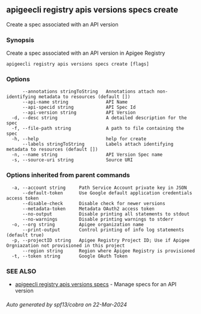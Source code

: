## apigeecli registry apis versions specs create

Create a spec associated with an API version

### Synopsis

Create a spec associated with an API version in Apigee Registry

```
apigeecli registry apis versions specs create [flags]
```

### Options

```
      --annotations stringToString   Annotations attach non-identifying metadata to resources (default [])
      --api-name string              API Name
      --api-specid string            API Spec Id
      --api-version string           API Version
  -d, --desc string                  A detailed description for the spec
  -f, --file-path string             A path to file containing the spec
  -h, --help                         help for create
      --labels stringToString        Labels attach identifying metadata to resources (default [])
  -n, --name string                  API Version Spec name
  -s, --source-uri string            Source URI
```

### Options inherited from parent commands

```
  -a, --account string     Path Service Account private key in JSON
      --default-token      Use Google default application credentials access token
      --disable-check      Disable check for newer versions
      --metadata-token     Metadata OAuth2 access token
      --no-output          Disable printing all statements to stdout
      --no-warnings        Disable printing warnings to stderr
  -o, --org string         Apigee organization name
      --print-output       Control printing of info log statements (default true)
  -p, --projectID string   Apigee Registry Project ID; Use if Apigee Orgniazation not provisioned in this project
      --region string      Region where Apigee Registry is provisioned
  -t, --token string       Google OAuth Token
```

### SEE ALSO

* [apigeecli registry apis versions specs](apigeecli_registry_apis_versions_specs.md)	 - Manage specs for an API version

###### Auto generated by spf13/cobra on 22-Mar-2024
